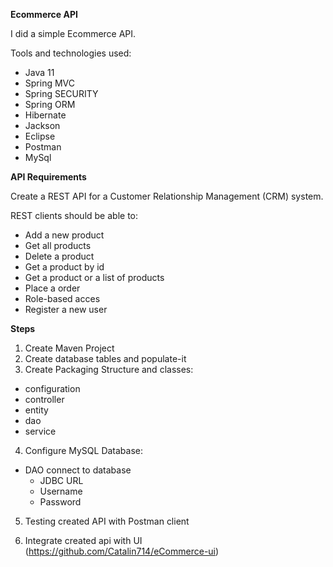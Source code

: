 **Ecommerce API**

I did a simple Ecommerce API.

Tools and technologies used:

- Java 11
- Spring MVC
- Spring SECURITY
- Spring ORM
- Hibernate
- Jackson
- Eclipse
- Postman
- MySql

**API Requirements**

Create a REST API for a Customer Relationship Management (CRM) system.

REST clients should be able to:

- Add a new product
- Get all products
- Delete a product
- Get a product by id
- Get a product or a list of products
- Place a order
- Role-based acces
- Register a new user

**Steps**

1. Create Maven Project
2. Create database tables and populate-it
3. Create Packaging Structure and classes:
  - configuration
  - controller
  - entity
  - dao
  - service
4. Configure MySQL Database:
  - DAO connect to database
    - JDBC URL
    - Username
    - Password
5. Testing created API with Postman client

6. Integrate created api with UI (https://github.com/Catalin714/eCommerce-ui)



